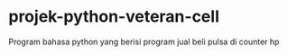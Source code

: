 # projek-python-veteran-cell
Program bahasa python yang berisi program jual beli pulsa di counter hp
